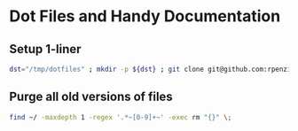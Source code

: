 # Dot Files and Handy Documentation

## Setup 1-liner
```bash
dst="/tmp/dotfiles" ; mkdir -p ${dst} ; git clone git@github.com:rpenziol/bash-bootstrap.git ${dst} ; cp -rT ${dst} ~/ --backup=numbered ; rm -rf ${dst}
```

## Purge all old versions of files
```bash
find ~/ -maxdepth 1 -regex '.*~[0-9]+~' -exec rm "{}" \;
```
